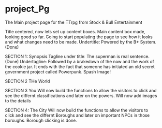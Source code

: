 # project_Pg
The Main project page for the TTrpg from Stock &amp; Bull Entertainment

Title centered, now lets set up content boxes.
Main content box made, looking good so far.
Going to start populating the page to see how it looks and what changes need to be made.
Undertitle: Powered by the B+ System. (Done)

SECTION 1: Synopsis
Tagline under title: The superman is real sentence. (Done)
Undertagline: Followed by a brakedown of the now and the work of the cookie jar. It ends with the fact that someone has initiated an old secret government project called Powerpunk.
Spash Image!


SECTION 2 THe World


SECTION 3 You
Will now build the functions to allow the visitors to click and see the differnt classifications and later on the powers. Will now add images to the details

SECTION 4: The City
Will now build the functions to allow the visitors to click and see the differnt Boroughs and later on important NPCs in those boroughs. Borough clicking is done.

